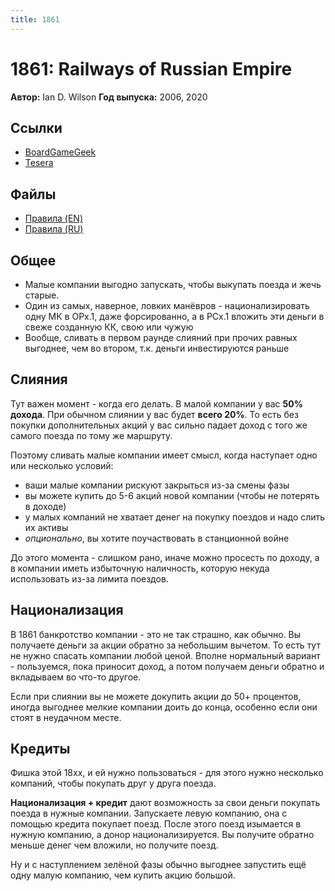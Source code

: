 ```yaml
---
title: 1861
---
```


# 1861: Railways of Russian Empire

**Автор:** Ian D. Wilson
**Год выпуска:** 2006, 2020

## Ссылки

- [BoardGameGeek](https://boardgamegeek.com/boardgame/292187/18611867-railways-russiacanada)
- [Tesera](https://tesera.ru/game/1861-1867/)

## Файлы

- [Правила (EN)](https://boardgamegeek.com/filepage/212807/18611867-rulebook)
- [Правила (RU)](1861-1867-rules-ru-0.9-20210615.pdf)

## Общее

- Малые компании выгодно запускать, чтобы выкупать поезда и жечь старые.
- Один из самых, наверное, ловких манёвров - национализировать одну МК в ОРx.1,
  даже форсированно, а в РСx.1 вложить эти деньги в свеже созданную КК, свою или чужую
- Вообще, сливать в первом раунде слияний при прочих равных выгоднее, чем во втором,
  т.к. деньги инвестируются раньше

## Слияния

Тут важен момент - когда его делать. В малой компании у вас **50% дохода**.
При обычном слиянии у вас будет **всего 20%**. То есть без покупки дополнительных
акций у вас сильно падает доход с того же самого поезда по тому же маршруту.

Поэтому сливать малые компании имеет смысл, когда наступает одно или несколько условий:

- ваши малые компании рискуют закрыться из-за смены фазы
- вы можете купить до 5-6 акций новой компании (чтобы не потерять в доходе)
- у малых компаний не хватает денег на покупку поездов и надо слить их активы
- _опционально_, вы хотите поучаствовать в станционной войне

До этого момента - слишком рано, иначе можно просесть по доходу, а в компании
иметь избыточную наличность, которую некуда использовать из-за лимита поездов.

## Национализация

В 1861 банкротство компании - это не так страшно, как обычно. Вы получаете деньги
за акции обратно за небольшим вычетом. То есть тут не нужно спасать компании любой ценой.
Вполне нормальный вариант - пользуемся, пока приносит доход, а потом получаем
деньги обратно и вкладываем во что-то другое.

Если при слиянии вы не можете докупить акции до 50+ процентов, иногда выгоднее
мелкие компании доить до конца, особенно если они стоят в неудачном месте.

## Кредиты

Фишка этой 18хх, и ей нужно пользоваться - для этого нужно несколько компаний,
чтобы покупать друг у друга поезда.

**Национализация + кредит** дают возможность за свои деньги покупать поезда в нужные компании.
Запускаете левую компанию, она с помощью кредита покупает поезд. После этого поезд
изымается в нужную компанию, а донор национализируется. Вы получите обратно
меньше денег чем вложили, но получите поезд.

Ну и с наступлением зелёной фазы обычно выгоднее запустить ещё одну малую компанию,
чем купить акцию большой.
